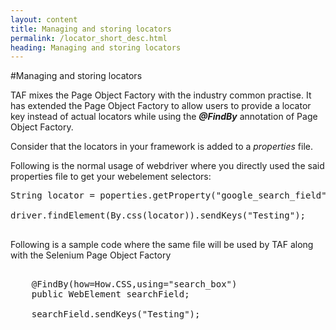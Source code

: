 ```yaml
---
layout: content
title: Managing and storing locators
permalink: /locator_short_desc.html
heading: Managing and storing locators
---
```

#Managing and storing locators

TAF mixes the Page Object Factory with the industry common practise. It has extended the Page Object Factory to allow users to provide a locator key instead of actual locators 
while using the <em><strong>@FindBy</strong></em> annotation of Page Object Factory. 

Consider that the locators in your framework is added to a _properties_ file. 

Following is the normal usage of webdriver where you directly used the said properties file to get your webelement selectors:

<pre class='brush: java;'>
String locator = poperties.getProperty("google_search_field");

driver.findElement(By.css(locator)).sendKeys("Testing");

</pre>

Following is a sample code where the same file will be used by TAF along with the Selenium Page Object Factory

<pre class='brush: java;'>

	@FindBy(how=How.CSS,using="search_box")
    public WebElement searchField;
	
	searchField.sendKeys("Testing");
</pre>